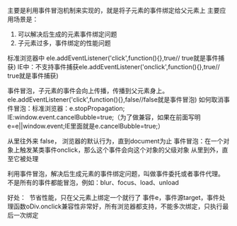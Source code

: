 主要是利用事件冒泡机制来实现的，就是将子元素的事件绑定给父元素上
主要应用场景是：
1. 可以解决后生成的元素事件绑定问题
2. 子元素过多，事件绑定的性能问题


标准浏览器中
ele.addEventListener('click',function(){},true// true就是事件捕获)
IE中：不支持事件捕获ele.addEventListener('onclick',function(){},true// true就是事件捕获)


事件冒泡，子元素的事件会向上传播，传播到父元素身上。
ele.addEventListener('click',function(){},false//false就是事件冒泡)
如何取消事件冒泡：标准浏览器：e.stopPropagation;
IE:window.event.cancelBubble=true;（为了做兼容，如果在前面写明e=e||window.event;IE里面就是e.cancelBubble=true;）


从里往外来 false，
浏览器的默认行为，直到document为止
事件冒泡：在一个对象上触发某类事件onclick，那么这个事件会向这个对象的父级对象
从里到外，直至它被处理

利用事件冒泡，解决后生成元素的事件绑定问题，叫做事件委托或者事件代理。
不是所有的事件都能冒泡，例如：blur、focus、load、unload

好处：  节省性能，只在父元素上绑定一个就行了
事件e，事件源target，事件处理函数oDiv.onclick兼容性非常好，所有浏览器都支持，不能多次绑定，只执行最后一次绑定